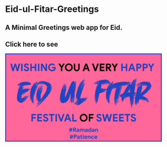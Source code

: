 # Eid-ul-Fitar-Greetings
## A Minimal Greetings web app for Eid.
## Click here to see
<img src="https://raw.githubusercontent.com/AhmedRaja1/Eid-ul-Fitar-Greetings/master/eid-github.png">

